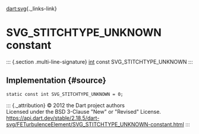 [dart:svg](../../dart-svg/dart-svg-library){._links-link}

SVG\_STITCHTYPE\_UNKNOWN constant
=================================

::: {.section .multi-line-signature}
[int](../../dart-core/int-class) const SVG\_STITCHTYPE\_UNKNOWN
:::

Implementation {#source}
--------------

``` {.language-dart data-language="dart"}
static const int SVG_STITCHTYPE_UNKNOWN = 0;
```

::: {._attribution}
© 2012 the Dart project authors\
Licensed under the BSD 3-Clause \"New\" or \"Revised\" License.\
<https://api.dart.dev/stable/2.18.5/dart-svg/FETurbulenceElement/SVG_STITCHTYPE_UNKNOWN-constant.html>
:::
